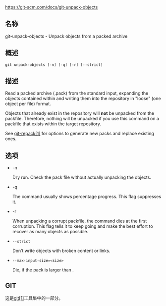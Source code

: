 https://git-scm.com/docs/git-unpack-objects

## 名称

git-unpack-objects - Unpack objects from a packed archive

## 概述

```
git unpack-objects [-n] [-q] [-r] [--strict]
```

## 描述

Read a packed archive (.pack) from the standard input, expanding the objects contained within and writing them into the repository in "loose" (one object per file) format.

Objects that already exist in the repository will **not** be unpacked from the packfile. Therefore, nothing will be unpacked if you use this command on a packfile that exists within the target repository.

See [git-repack[1]](../git-repack) for options to generate new packs and replace existing ones.

## 选项

- -n

  Dry run. Check the pack file without actually unpacking the objects.

- -q

  The command usually shows percentage progress. This flag suppresses it.

- -r

  When unpacking a corrupt packfile, the command dies at the first corruption. This flag tells it to keep going and make the best effort to recover as many objects as possible.

- `--strict`

  Don’t write objects with broken content or links.

- `--max-input-size=<size>`

  Die, if the pack is larger than <size>.

## GIT

  这是[git[1]](../../Git)工具集中的一部分。